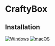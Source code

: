 # CraftyBox

## Installation

[![Windows](https://img.shields.io/badge/Windows-download-blue?style=for-the-badge&logo=windows&logoColor=white)](https://github.com/livemehere/crafty-box-official/releases)
[![macOS](https://img.shields.io/badge/macOS-download-black?style=for-the-badge&logo=apple&logoColor=white)](https://github.com/livemehere/crafty-box-official/releases)
